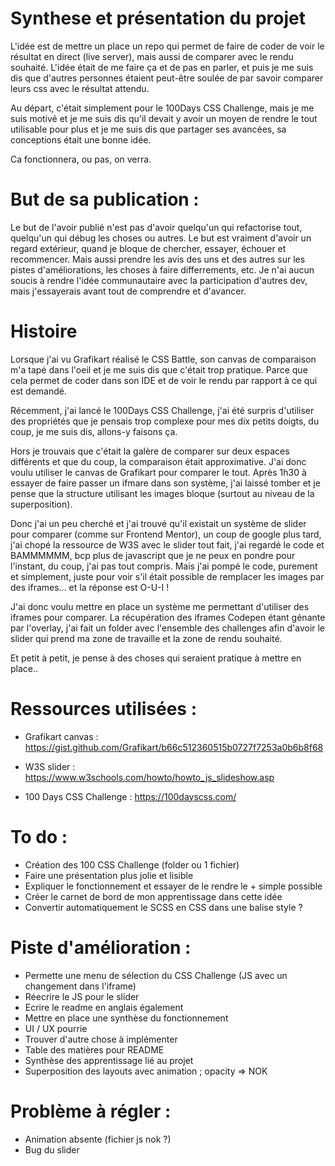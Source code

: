 # Synthese et présentation du projet

L'idée est de mettre un place un repo qui permet de faire de coder de voir le résultat en direct (live server), mais aussi de comparer avec le rendu souhaité. L'idée était de me faire ça et de pas en parler, et puis je me suis dis que d'autres personnes étaient peut-être soulée de par savoir comparer leurs css avec le résultat attendu.

Au départ, c'était simplement pour le 100Days CSS Challenge, mais je me suis motivé et je me suis dis qu'il devait y avoir un moyen de rendre le tout utilisable pour plus et je me suis dis que partager ses avancées, sa conceptions était une bonne idée.

Ca fonctionnera, ou pas, on verra.

# But de sa publication :

Le but de l'avoir publié n'est pas d'avoir quelqu'un qui refactorise tout, quelqu'un qui débug les choses ou autres. Le but est vraiment d'avoir un regard extérieur, quand je bloque de chercher, essayer, échouer et recommencer.
Mais aussi prendre les avis des uns et des autres sur les pistes d'améliorations, les choses à faire differrements, etc.
Je n'ai aucun soucis à rendre l'idée communautaire avec la participation d'autres dev, mais j'essayerais avant tout de comprendre et d'avancer.

# Histoire

Lorsque j'ai vu Grafikart réalisé le CSS Battle, son canvas de comparaison m'a tapé dans l'oeil et je me suis dis que c'était trop pratique. Parce que cela permet de coder dans son IDE et de voir le rendu par rapport à ce qui est demandé.

Récemment, j'ai lancé le 100Days CSS Challenge, j'ai été surpris d'utiliser des propriétés que je pensais trop complexe pour mes dix petits doigts, du coup, je me suis dis, allons-y faisons ça.

Hors je trouvais que c'était la galère de comparer sur deux espaces différents et que du coup, la comparaison était approximative. J'ai donc voulu utiliser le canvas de Grafikart pour comparer le tout. Après 1h30 à essayer de faire passer un ifmare dans son système, j'ai laissé tomber et je pense que la structure utilisant les images bloque (surtout au niveau de la superposition).

Donc j'ai un peu cherché et j'ai trouvé qu'il existait un système de slider pour comparer (comme sur Frontend Mentor), un coup de google plus tard, j'ai chopé la ressource de W3S avec le slider tout fait, j'ai regardé le code et BAMMMMMM, bcp plus de javascript que je ne peux en pondre pour l'instant, du coup, j'ai pas tout compris. Mais j'ai pompé le code, purement et simplement, juste pour voir s'il était possible de remplacer les images par des iframes... et la réponse est O-U-I !

J'ai donc voulu mettre en place un système me permettant d'utiliser des iframes pour comparer. La récupération des iframes Codepen étant génante par l'overlay, j'ai fait un folder avec l'ensemble des challenges afin d'avoir le slider qui prend ma zone de travaille et la zone de rendu souhaité.

Et petit à petit, je pense à des choses qui seraient pratique à mettre en place..

# Ressources utilisées :

- Grafikart canvas : https://gist.github.com/Grafikart/b66c512360515b0727f7253a0b6b8f68

- W3S slider : https://www.w3schools.com/howto/howto_js_slideshow.asp

- 100 Days CSS Challenge : https://100dayscss.com/

# To do :
- Création des 100 CSS Challenge (folder ou 1 fichier)
- Faire une présentation plus jolie et lisible
- Expliquer le fonctionnement et essayer de le rendre le + simple possible
- Créer le carnet de bord de mon apprentissage dans cette idée
- Convertir automatiquement le SCSS en CSS dans une balise style ?

# Piste d'amélioration :

- Permette une menu de sélection du CSS Challenge (JS avec un changement dans l'iframe)
- Réecrire le JS pour le slider
- Ecrire le readme en anglais également
- Mettre en place une synthèse du fonctionnement
- UI / UX pourrie
- Trouver d'autre chose à implémenter
- Table des matières pour README
- Synthèse des apprentissage lié au projet
- Superposition des layouts avec animation ; opacity => NOK

# Problème à régler :

- Animation absente (fichier js nok ?)
- Bug du slider
